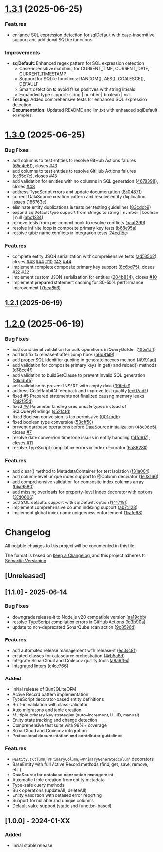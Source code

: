 

# [1.3.1](https://github.com/angelxmoreno/bun-sqlite-orm/compare/v1.3.0...v1.3.1) (2025-06-25)


### Features

* enhance SQL expression detection for sqlDefault with case-insensitive support and additional SQLite functions

### Improvements

* **sqlDefault**: Enhanced regex pattern for SQL expression detection
  - Case-insensitive matching for CURRENT_TIME, CURRENT_DATE, CURRENT_TIMESTAMP
  - Support for SQLite functions: RANDOM(), ABS(), COALESCE(), DEFAULT
  - Smart detection to avoid false positives with string literals
  - Expanded type support: string | number | boolean | null
* **Testing**: Added comprehensive tests for enhanced SQL expression detection
* **Documentation**: Updated README and llm.txt with enhanced sqlDefault examples

# [1.3.0](https://github.com/angelxmoreno/bun-sqlite-orm/compare/v1.2.1...v1.3.0) (2025-06-25)


### Bug Fixes

* add columns to test entities to resolve GitHub Actions failures ([69c4e6f](https://github.com/angelxmoreno/bun-sqlite-orm/commit/69c4e6f51e379247857bf6efaffbb7ec317a312d)), closes [#43](https://github.com/angelxmoreno/bun-sqlite-orm/issues/43)
* add columns to test entities to resolve GitHub Actions failures ([cc65c7c](https://github.com/angelxmoreno/bun-sqlite-orm/commit/cc65c7c2dbee2c3d9f5be59bbdd484db3de94bc6)), closes [#43](https://github.com/angelxmoreno/bun-sqlite-orm/issues/43)
* add validation for entities with no columns in SQL generation ([4678398](https://github.com/angelxmoreno/bun-sqlite-orm/commit/467839886fc869bab7a55df452d968e44731a9e2)), closes [#43](https://github.com/angelxmoreno/bun-sqlite-orm/issues/43)
* address TypeScript errors and update documentation ([8b04871](https://github.com/angelxmoreno/bun-sqlite-orm/commit/8b0487174efaddda5d55da408eb1ab4ed0d0ee91))
* correct DataSource creation pattern and resolve entity duplication issues ([186763e](https://github.com/angelxmoreno/bun-sqlite-orm/commit/186763e4619106d5dcc6af9be04570f3f345aaba))
* eliminate entity duplications in tests per testing guidelines ([83cddb9](https://github.com/angelxmoreno/bun-sqlite-orm/commit/83cddb9b4a8fde14ea53c0a5b61a44d34e9b2068))
* expand sqlDefault type support from strings to string | number | boolean | null ([abc1234](https://github.com/angelxmoreno/bun-sqlite-orm/commit/abc1234))
* remove tests from pre-commit hook to resolve conflicts ([baaf299](https://github.com/angelxmoreno/bun-sqlite-orm/commit/baaf299ea1207d31ac12d4dd78525ddde1388eca))
* resolve infinite loop in composite primary key tests ([b68e95a](https://github.com/angelxmoreno/bun-sqlite-orm/commit/b68e95a35b46c1e36fdd7c55228b669920303021))
* resolve table name conflicts in integration tests ([74cd18c](https://github.com/angelxmoreno/bun-sqlite-orm/commit/74cd18c75e462f82345e37f167058a138b8fb237))


### Features

* complete entity JSON serialization with comprehensive tests ([ad535b2](https://github.com/angelxmoreno/bun-sqlite-orm/commit/ad535b2facee0a960ee315612f5613e0b186f621)), closes [#43](https://github.com/angelxmoreno/bun-sqlite-orm/issues/43) [#44](https://github.com/angelxmoreno/bun-sqlite-orm/issues/44) [#10](https://github.com/angelxmoreno/bun-sqlite-orm/issues/10) [#43](https://github.com/angelxmoreno/bun-sqlite-orm/issues/43) [#44](https://github.com/angelxmoreno/bun-sqlite-orm/issues/44)
* implement complete composite primary key support ([8c6bd75](https://github.com/angelxmoreno/bun-sqlite-orm/commit/8c6bd75c784987061099884c998c88396842ec17)), closes [#22](https://github.com/angelxmoreno/bun-sqlite-orm/issues/22) [#22](https://github.com/angelxmoreno/bun-sqlite-orm/issues/22)
* implement custom JSON serialization for entities ([204b834](https://github.com/angelxmoreno/bun-sqlite-orm/commit/204b83478833e441a14d265ea61cf02f8431dac1)), closes [#10](https://github.com/angelxmoreno/bun-sqlite-orm/issues/10)
* implement prepared statement caching for 30-50% performance improvement ([7bea8b6](https://github.com/angelxmoreno/bun-sqlite-orm/commit/7bea8b6f081dd3a42df6dce0c58288c7e8fee2f9))

## [1.2.1](https://github.com/angelxmoreno/bun-sqlite-orm/compare/v1.2.0...v1.2.1) (2025-06-19)

# [1.2.0](https://github.com/angelxmoreno/bun-sqlite-orm/compare/v1.1.0...v1.2.0) (2025-06-19)


### Bug Fixes

* add conditional validation for bulk operations in QueryBuilder ([195e1d4](https://github.com/angelxmoreno/bun-sqlite-orm/commit/195e1d44e4fcc1ccea82ab926662ad5d080d13ea))
* add lint:fix to release-it after:bump hook ([a6d81d9](https://github.com/angelxmoreno/bun-sqlite-orm/commit/a6d81d9b434b16b25576fb59effeeb7a9c971702))
* add proper SQL identifier quoting in generateIndexes method ([49191ad](https://github.com/angelxmoreno/bun-sqlite-orm/commit/49191ad0c4070d977bf3a0f7bd1a00f7af631b62))
* add validation for composite primary keys in get() and reload() methods ([d68cc4f](https://github.com/angelxmoreno/bun-sqlite-orm/commit/d68cc4fd8ad7e3ec4537329a2659f8ab37d32aff))
* add validation to buildSetClause to prevent invalid SQL generation ([36ddbf5](https://github.com/angelxmoreno/bun-sqlite-orm/commit/36ddbf51f50b7f991d55f5bd0d73430b96394484))
* add validation to prevent INSERT with empty data ([39fcfaf](https://github.com/angelxmoreno/bun-sqlite-orm/commit/39fcfafbd9ac60f75c27a8b4e0a02ca8d3991a91))
* address CodeRabbitAI feedback and improve test quality ([ec07ad9](https://github.com/angelxmoreno/bun-sqlite-orm/commit/ec07ad9eb67fdad48e4be2ef1cff5082d85f998c))
* fixed [#5](https://github.com/angelxmoreno/bun-sqlite-orm/issues/5) Prepared statements not finalized causing memory leaks ([3d2f35d](https://github.com/angelxmoreno/bun-sqlite-orm/commit/3d2f35dcfebc804eeaacbdd62d20004427a47672))
* fixed [#6](https://github.com/angelxmoreno/bun-sqlite-orm/issues/6) Parameter binding uses unsafe types instead of SQLQueryBindings ([d52f4fd](https://github.com/angelxmoreno/bun-sqlite-orm/commit/d52f4fdd3ce39b55f3dffa3b1793ce844a9f0602))
* fixed Boolean conversion is too permissive ([001abdb](https://github.com/angelxmoreno/bun-sqlite-orm/commit/001abdb54dfdcc20758d2d2184991e371bde467f))
* fixed boolean type conversion ([53cff50](https://github.com/angelxmoreno/bun-sqlite-orm/commit/53cff507d423ec303f5581b6993d7a15f39c5b91))
* prevent database operations before DataSource initialization ([48c08e5](https://github.com/angelxmoreno/bun-sqlite-orm/commit/48c08e51f862ac7e4456eba010fe97ba1d2a64f7)), closes [#7](https://github.com/angelxmoreno/bun-sqlite-orm/issues/7)
* resolve date conversion timezone issues in entity handling ([f4fd917](https://github.com/angelxmoreno/bun-sqlite-orm/commit/f4fd9171ffc0d15e0e89b297dc858d82a3c829e4)), closes [#11](https://github.com/angelxmoreno/bun-sqlite-orm/issues/11)
* resolve TypeScript compilation errors in index decorator ([6a86288](https://github.com/angelxmoreno/bun-sqlite-orm/commit/6a8628858d57f18b0003c6c6536913053dbea72f))


### Features

* add clear() method to MetadataContainer for test isolation ([f31a004](https://github.com/angelxmoreno/bun-sqlite-orm/commit/f31a004d2389cbbb324b8e414b7e14043a4c3043))
* add column-level unique index support to @Column decorator ([1e03166](https://github.com/angelxmoreno/bun-sqlite-orm/commit/1e03166f08781398c253698148e255c1b5dcf44c))
* add comprehensive validation for composite index columns array ([bba9580](https://github.com/angelxmoreno/bun-sqlite-orm/commit/bba9580909a4be6aab83669d5a83d63595387f85))
* add missing overloads for property-level Index decorator with options ([37d0606](https://github.com/angelxmoreno/bun-sqlite-orm/commit/37d06067c2e44c529d98929f0ac03d82f8d0a6b7))
* add SQL defaults support with sqlDefault option ([1417151](https://github.com/angelxmoreno/bun-sqlite-orm/commit/1417151607b0a67ac06e3c14e5f5f46637f84639))
* implement comprehensive column indexing support ([ab74128](https://github.com/angelxmoreno/bun-sqlite-orm/commit/ab741284409d8e247838d6167a42d9c462f33e22))
* implement global index name uniqueness enforcement ([1cafe68](https://github.com/angelxmoreno/bun-sqlite-orm/commit/1cafe688e720d259ea40f3ac16adaa9e6b25f899))

# Changelog

All notable changes to this project will be documented in this file.

The format is based on [Keep a Changelog](https://keepachangelog.com/en/1.0.0/),
and this project adheres to [Semantic Versioning](https://semver.org/spec/v2.0.0.html).

## [Unreleased]

## [1.1.0] - 2025-06-14

### Bug Fixes
* downgrade release-it to Node.js v20 compatible version ([aa19cbb](https://github.com/angelxmoreno/bun-sqlite-orm/commit/aa19cbb9d3770fb86d91e117ccda573cc0939177))
* resolve TypeScript compilation errors in GitHub Actions ([fd3b90a](https://github.com/angelxmoreno/bun-sqlite-orm/commit/fd3b90a07d5479737b5d1c2fb647ac14bb7cc1b5))
* update to non-deprecated SonarQube scan action ([9c8596d](https://github.com/angelxmoreno/bun-sqlite-orm/commit/9c8596dba4cf365bdd0e59d66049214ab424a6e0))

### Features
* add automated release management with release-it ([ec3dc8f](https://github.com/angelxmoreno/bun-sqlite-orm/commit/ec3dc8f6b2db0a198f4b4a1feed19102dfa1837b))
* created classes for datasource orchestration ([4cb5a6d](https://github.com/angelxmoreno/bun-sqlite-orm/commit/4cb5a6d66310c05b995889fecdf794550ee23bf8))
* integrate SonarCloud and Codecov quality tools ([a8a9f94](https://github.com/angelxmoreno/bun-sqlite-orm/commit/a8a9f9444f9f758f418117568d69103dcf171629))
* integrated linters ([c4ce766](https://github.com/angelxmoreno/bun-sqlite-orm/commit/c4ce76639c2be829cdc9e16f984a95d7058b96e9))

### Added
- Initial release of BunSQLiteORM
- Active Record pattern implementation
- TypeScript decorator-based entity definitions
- Built-in validation with class-validator
- Auto migrations and table creation
- Multiple primary key strategies (auto-increment, UUID, manual)
- Entity state tracking and change detection
- Comprehensive test suite with 98%+ coverage
- SonarCloud and Codecov integration
- Professional documentation and contributor guidelines

### Features
- `@Entity`, `@Column`, `@PrimaryColumn`, `@PrimaryGeneratedColumn` decorators
- BaseEntity with full Active Record methods (find, get, save, remove, etc.)
- DataSource for database connection management
- Automatic table creation from entity metadata
- Type-safe query methods
- Bulk operations (updateAll, deleteAll)
- Entity validation with detailed error reporting
- Support for nullable and unique columns
- Default value support (static and function-based)

## [1.0.0] - 2024-01-XX

### Added
- Initial stable release